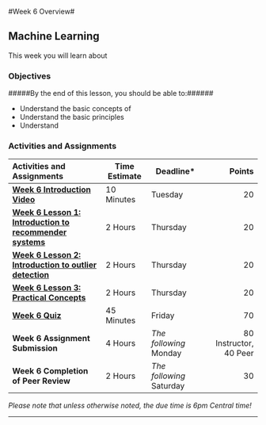 #Week 6 Overview#

## Machine Learning ##

This week you will learn about 

### Objectives ###

#####By the end of this lesson, you should be able to:######

- Understand the basic concepts of 
- Understand the basic principles
- Understand 

### Activities and Assignments ###

|Activities and Assignments | Time Estimate | Deadline* | Points|
|:------| -----|-------|----------:|
|**[Week 6 Introduction Video][wv]** |10 Minutes|Tuesday|20|
|**[Week 6 Lesson 1: Introduction to recommender systems](lesson1.md)**| 2 Hours |Thursday| 20|
|**[Week 6 Lesson 2: Introduction to outlier detection](lesson2.md)**| 2 Hours | Thursday | 20 |
|**[Week 6 Lesson 3: Practical Concepts](lesson3.md)**| 2 Hours | Thursday| 20 |
|**[Week 6 Quiz][wq]**| 45 Minutes | Friday | 70|
|**Week 6 Assignment Submission**| 4 Hours | *The following* Monday | 80 Instructor, 40 Peer | 
|**Week 6 Completion of Peer Review**| 2 Hours | *The following* Saturday | 30 | 

*Please note that unless otherwise noted, the due time is 6pm Central time!*

----------
[wv]: https://mediaspace.illinois.edu/media/
[wq]: https://learn.illinois.edu/mod/quiz/
